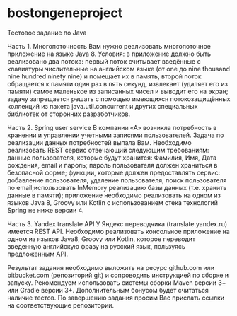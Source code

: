 # bostongeneproject
Тестовое задание по Java 
 
Часть 1. Многопоточность 
Вам нужно реализовать многопоточное приложение на языке Java 8. Условия: в приложение должно быть реализовано два потока: первый поток считывает введённые с клавиатуры числительные на английском языке (от one до nine thousand nine hundred ninety nine) и помещает их в память, второй поток обращается к памяти один раз в пять секунд, извлекает (удаляет его из памяти) самое маленькое из записанных чисел и выводит его на экран; задачу запрещается решать с помощью имеющихся потокозащищённых коллекций из пакета java.util.concurrent и других специальных библиотек от сторонних разработчиков. 


Часть 2. Spring user service В компании «А» возникла потребность в хранении и управлении учетными записями пользователей. Задача по реализации данных потребностей выпала Вам. Необходимо реализовать REST сервис отвечающий следующим требованиям: данные пользователя, которые будут хранится: Фамилия, Имя, Дата рождения, email и пароль; пароль пользователя должен храниться в безопасной форме; функции, которые должен предоставлять сервис: добавление пользователя, удаление пользователя, поиск пользователя по email;использовать InMemory реализацию базы данных (т.е. хранить данные в памяти); приложение необходимо реализовать на одном из языков Java 8, Groovy или Kotlin c использованием стека технологий Spring не ниже версии 4. 


Часть 3. Yandex translate API У Яндекс переводчика (translate.yandex.ru) имеется REST API. Необходимо реализовать консольное приложение на одном из языков Java8, Groovy или Kotlin, которое переводит введенную английскую фразу на русский язык, пользуясь предложенным API. 
 
Результат задания необходимо выложить на ресурс github.com или bitbucket.com (репозиторий git) и сопроводить инструкцией по сборке и запуску.  Рекомендуем использовать системы сборки Maven версии 3+ или Gradle версии 3+. Дополнительным бонусом будет считаться наличие тестов. По завершению задания просим Вас прислать ссылки на соответствующие репозитории. 
  
